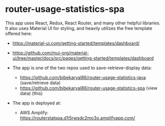 # router-usage-statistics-spa

This app uses React, Redux, React Router, and many other helpful libraries. It also uses Material UI for styling, 
and heavily utilizes the free template offered here:
  - https://material-ui.com/getting-started/templates/dashboard/
  - https://github.com/mui-org/material-ui/tree/master/docs/src/pages/getting-started/templates/dashboard

- The app is one of the two repos used to save-retrieve-display data:
  - https://github.com/bibekaryal86/router-usage-statistics-java (save/retrieve data)
  - https://github.com/bibekaryal86/router-usage-statistics-spa (view data) (this)

- The app is deployed at:
  - AWS Amplify: https://routerstatspa.d1j5rwsdc2mo3o.amplifyapp.com/
